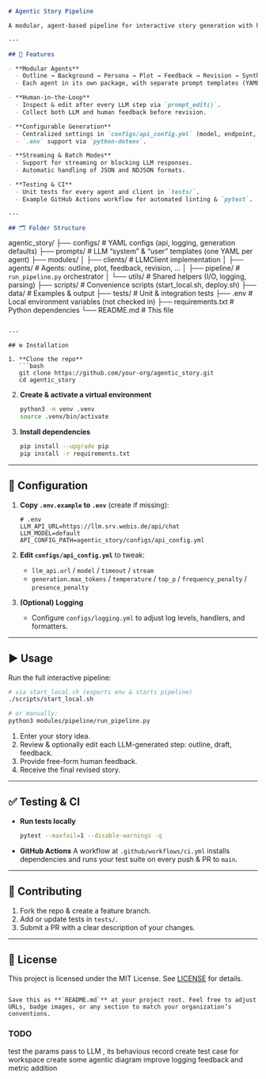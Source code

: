 ```markdown
# Agentic Story Pipeline

A modular, agent-based pipeline for interactive story generation with human–LLM collaboration. This project orchestrates multiple “agents” (Outline, Background, Persona, Plot, Feedback, Revision, Synthesis, Verification), each backed by a shared LLM client, to produce and refine narrative drafts.

---

## 🚀 Features

- **Modular Agents**  
  - Outline → Background → Persona → Plot → Feedback → Revision → Synthesis → Verification  
  - Each agent in its own package, with separate prompt templates (YAML).

- **Human-in-the-Loop**  
  - Inspect & edit after every LLM step via `prompt_edit()`.
  - Collect both LLM and human feedback before revision.

- **Configurable Generation**  
  - Centralized settings in `configs/api_config.yml` (model, endpoint, timeouts, sampling).
  - `.env` support via `python-dotenv`.

- **Streaming & Batch Modes**  
  - Support for streaming or blocking LLM responses.
  - Automatic handling of JSON and NDJSON formats.

- **Testing & CI**  
  - Unit tests for every agent and client in `tests/`.
  - Example GitHub Actions workflow for automated linting & `pytest`.

---

## 🗂️ Folder Structure

```

agentic\_story/
├── configs/           # YAML configs (api, logging, generation defaults)
├── prompts/           # LLM “system” & “user” templates (one YAML per agent)
├── modules/
│   ├── clients/       # LLMClient implementation
│   ├── agents/        # Agents: outline, plot, feedback, revision, …
│   ├── pipeline/      # `run_pipeline.py` orchestrator
│   └── utils/         # Shared helpers (I/O, logging, parsing)
├── scripts/           # Convenience scripts (start\_local.sh, deploy.sh)
├── data/              # Examples & output
├── tests/             # Unit & integration tests
├── .env               # Local environment variables (not checked in)
├── requirements.txt   # Python dependencies
└── README.md          # This file

````

---

## ⚙️ Installation

1. **Clone the repo**  
   ```bash
   git clone https://github.com/your-org/agentic_story.git
   cd agentic_story
````

2. **Create & activate a virtual environment**

   ```bash
   python3 -m venv .venv
   source .venv/bin/activate
   ```

3. **Install dependencies**

   ```bash
   pip install --upgrade pip
   pip install -r requirements.txt
   ```

---

## 📝 Configuration

1. **Copy `.env.example` to `.env`** (create if missing):

   ```dotenv
   # .env
   LLM_API_URL=https://llm.srv.webis.de/api/chat
   LLM_MODEL=default
   API_CONFIG_PATH=agentic_story/configs/api_config.yml
   ```

2. **Edit `configs/api_config.yml`** to tweak:

   * `llm_api.url` / `model` / `timeout` / `stream`
   * `generation.max_tokens` / `temperature` / `top_p` / `frequency_penalty` / `presence_penalty`

3. **(Optional) Logging**

   * Configure `configs/logging.yml` to adjust log levels, handlers, and formatters.

---

## ▶️ Usage

Run the full interactive pipeline:

```bash
# via start_local.sh (exports env & starts pipeline)
./scripts/start_local.sh

# or manually:
python3 modules/pipeline/run_pipeline.py
```

1. Enter your story idea.
2. Review & optionally edit each LLM-generated step: outline, draft, feedback.
3. Provide free-form human feedback.
4. Receive the final revised story.

---

## ✅ Testing & CI

* **Run tests locally**

  ```bash
  pytest --maxfail=1 --disable-warnings -q
  ```

* **GitHub Actions**
  A workflow at `.github/workflows/ci.yml` installs dependencies and runs your test suite on every push & PR to `main`.

---

## 🤝 Contributing

1. Fork the repo & create a feature branch.
2. Add or update tests in `tests/`.
3. Submit a PR with a clear description of your changes.

---

## 📄 License

This project is licensed under the MIT License. See [LICENSE](./LICENSE) for details.

```

Save this as **`README.md`** at your project root. Feel free to adjust URLs, badge images, or any section to match your organization’s conventions.
```
### TODO
test the params pass to LLM , its behavious record
create test case for workspace
create some agentic diagram
improve logging
feedback and metric addition
